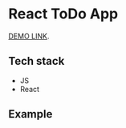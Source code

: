 # React ToDo App
[DEMO LINK](https://hryshko-denys.github.io/name/).

## Tech stack
- JS
- React


## Example